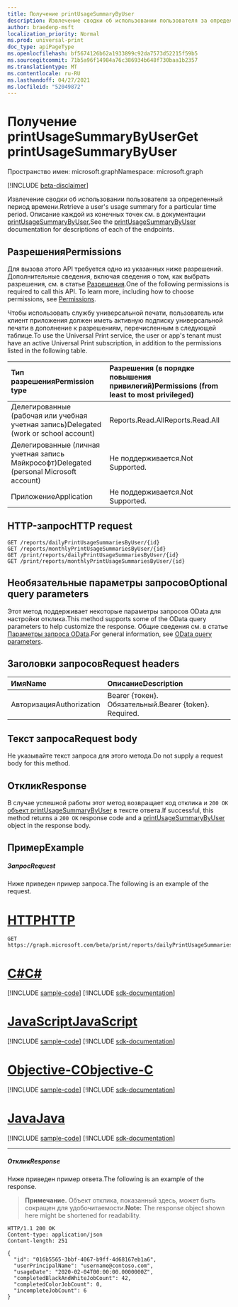 ```yaml
---
title: Получение printUsageSummaryByUser
description: Извлечение сводки об использовании пользователя за определенный период времени.
author: braedenp-msft
localization_priority: Normal
ms.prod: universal-print
doc_type: apiPageType
ms.openlocfilehash: bf5674126b62a1933899c92da7573d52215f59b5
ms.sourcegitcommit: 71b5a96f14984a76c386934b648f730baa1b2357
ms.translationtype: MT
ms.contentlocale: ru-RU
ms.lasthandoff: 04/27/2021
ms.locfileid: "52049872"
---
```

# <a name="get-printusagesummarybyuser"></a><span data-ttu-id="806ce-103">Получение printUsageSummaryByUser</span><span class="sxs-lookup"><span data-stu-id="806ce-103">Get printUsageSummaryByUser</span></span>

<span data-ttu-id="806ce-104">Пространство имен: microsoft.graph</span><span class="sxs-lookup"><span data-stu-id="806ce-104">Namespace: microsoft.graph</span></span>

[!INCLUDE [beta-disclaimer](../../includes/beta-disclaimer.md)]

<span data-ttu-id="806ce-105">Извлечение сводки об использовании пользователя за определенный период времени.</span><span class="sxs-lookup"><span data-stu-id="806ce-105">Retrieve a user's usage summary for a particular time period.</span></span> <span data-ttu-id="806ce-106">Описание каждой из конечных точек см. в документации [printUsageSummaryByUser.](../resources/printUsageSummaryByUser.md)</span><span class="sxs-lookup"><span data-stu-id="806ce-106">See the [printUsageSummaryByUser](../resources/printUsageSummaryByUser.md) documentation for descriptions of each of the endpoints.</span></span>

## <a name="permissions"></a><span data-ttu-id="806ce-107">Разрешения</span><span class="sxs-lookup"><span data-stu-id="806ce-107">Permissions</span></span>
<span data-ttu-id="806ce-p102">Для вызова этого API требуется одно из указанных ниже разрешений. Дополнительные сведения, включая сведения о том, как выбрать разрешения, см. в статье [Разрешения](/graph/permissions-reference).</span><span class="sxs-lookup"><span data-stu-id="806ce-p102">One of the following permissions is required to call this API. To learn more, including how to choose permissions, see [Permissions](/graph/permissions-reference).</span></span>

<span data-ttu-id="806ce-110">Чтобы использовать службу универсальной печати, пользователь или клиент приложения должен иметь активную подписку универсальной печати в дополнение к разрешениям, перечисленным в следующей таблице.</span><span class="sxs-lookup"><span data-stu-id="806ce-110">To use the Universal Print service, the user or app's tenant must have an active Universal Print subscription, in addition to the permissions listed in the following table.</span></span>

|<span data-ttu-id="806ce-111">Тип разрешения</span><span class="sxs-lookup"><span data-stu-id="806ce-111">Permission type</span></span> | <span data-ttu-id="806ce-112">Разрешения (в порядке повышения привилегий)</span><span class="sxs-lookup"><span data-stu-id="806ce-112">Permissions (from least to most privileged)</span></span> |
|:---------------|:--------------------------------------------|
|<span data-ttu-id="806ce-113">Делегированные (рабочая или учебная учетная запись)</span><span class="sxs-lookup"><span data-stu-id="806ce-113">Delegated (work or school account)</span></span>| <span data-ttu-id="806ce-114">Reports.Read.All</span><span class="sxs-lookup"><span data-stu-id="806ce-114">Reports.Read.All</span></span> |
|<span data-ttu-id="806ce-115">Делегированные (личная учетная запись Майкрософт)</span><span class="sxs-lookup"><span data-stu-id="806ce-115">Delegated (personal Microsoft account)</span></span>|<span data-ttu-id="806ce-116">Не поддерживается.</span><span class="sxs-lookup"><span data-stu-id="806ce-116">Not Supported.</span></span>|
|<span data-ttu-id="806ce-117">Приложение</span><span class="sxs-lookup"><span data-stu-id="806ce-117">Application</span></span>|<span data-ttu-id="806ce-118">Не поддерживается.</span><span class="sxs-lookup"><span data-stu-id="806ce-118">Not Supported.</span></span>|

## <a name="http-request"></a><span data-ttu-id="806ce-119">HTTP-запрос</span><span class="sxs-lookup"><span data-stu-id="806ce-119">HTTP request</span></span>
<!-- { "blockType": "ignored" } -->
```http
GET /reports/dailyPrintUsageSummariesByUser/{id}
GET /reports/monthlyPrintUsageSummariesByUser/{id}
GET /print/reports/dailyPrintUsageSummariesByUser/{id}
GET /print/reports/monthlyPrintUsageSummariesByUser/{id}
```

## <a name="optional-query-parameters"></a><span data-ttu-id="806ce-120">Необязательные параметры запросов</span><span class="sxs-lookup"><span data-stu-id="806ce-120">Optional query parameters</span></span>
<span data-ttu-id="806ce-121">Этот метод поддерживает некоторые параметры запросов OData для настройки отклика.</span><span class="sxs-lookup"><span data-stu-id="806ce-121">This method supports some of the OData query parameters to help customize the response.</span></span> <span data-ttu-id="806ce-122">Общие сведения см. в статье [Параметры запроса OData](/graph/query-parameters).</span><span class="sxs-lookup"><span data-stu-id="806ce-122">For general information, see [OData query parameters](/graph/query-parameters).</span></span>

## <a name="request-headers"></a><span data-ttu-id="806ce-123">Заголовки запросов</span><span class="sxs-lookup"><span data-stu-id="806ce-123">Request headers</span></span>
| <span data-ttu-id="806ce-124">Имя</span><span class="sxs-lookup"><span data-stu-id="806ce-124">Name</span></span>      |<span data-ttu-id="806ce-125">Описание</span><span class="sxs-lookup"><span data-stu-id="806ce-125">Description</span></span>|
|:----------|:----------|
| <span data-ttu-id="806ce-126">Авторизация</span><span class="sxs-lookup"><span data-stu-id="806ce-126">Authorization</span></span> | <span data-ttu-id="806ce-p104">Bearer {токен}. Обязательный.</span><span class="sxs-lookup"><span data-stu-id="806ce-p104">Bearer {token}. Required.</span></span> |

## <a name="request-body"></a><span data-ttu-id="806ce-129">Текст запроса</span><span class="sxs-lookup"><span data-stu-id="806ce-129">Request body</span></span>
<span data-ttu-id="806ce-130">Не указывайте текст запроса для этого метода.</span><span class="sxs-lookup"><span data-stu-id="806ce-130">Do not supply a request body for this method.</span></span>
## <a name="response"></a><span data-ttu-id="806ce-131">Отклик</span><span class="sxs-lookup"><span data-stu-id="806ce-131">Response</span></span>
<span data-ttu-id="806ce-132">В случае успешной работы этот метод возвращает код отклика и `200 OK` [объект printUsageSummaryByUser](../resources/printusagesummarybyuser.md) в тексте ответа.</span><span class="sxs-lookup"><span data-stu-id="806ce-132">If successful, this method returns a `200 OK` response code and a [printUsageSummaryByUser](../resources/printusagesummarybyuser.md) object in the response body.</span></span>
## <a name="example"></a><span data-ttu-id="806ce-133">Пример</span><span class="sxs-lookup"><span data-stu-id="806ce-133">Example</span></span>
##### <a name="request"></a><span data-ttu-id="806ce-134">Запрос</span><span class="sxs-lookup"><span data-stu-id="806ce-134">Request</span></span>
<span data-ttu-id="806ce-135">Ниже приведен пример запроса.</span><span class="sxs-lookup"><span data-stu-id="806ce-135">The following is an example of the request.</span></span>

# <a name="http"></a>[<span data-ttu-id="806ce-136">HTTP</span><span class="sxs-lookup"><span data-stu-id="806ce-136">HTTP</span></span>](#tab/http)
<!-- {
  "blockType": "request",
  "name": "get_printUsageSummaryByUser"
}-->
```msgraph-interactive
GET https://graph.microsoft.com/beta/print/reports/dailyPrintUsageSummariesByUser/{id}
```
# <a name="c"></a>[<span data-ttu-id="806ce-137">C#</span><span class="sxs-lookup"><span data-stu-id="806ce-137">C#</span></span>](#tab/csharp)
[!INCLUDE [sample-code](../includes/snippets/csharp/get-printusagesummarybyuser-csharp-snippets.md)]
[!INCLUDE [sdk-documentation](../includes/snippets/snippets-sdk-documentation-link.md)]

# <a name="javascript"></a>[<span data-ttu-id="806ce-138">JavaScript</span><span class="sxs-lookup"><span data-stu-id="806ce-138">JavaScript</span></span>](#tab/javascript)
[!INCLUDE [sample-code](../includes/snippets/javascript/get-printusagesummarybyuser-javascript-snippets.md)]
[!INCLUDE [sdk-documentation](../includes/snippets/snippets-sdk-documentation-link.md)]

# <a name="objective-c"></a>[<span data-ttu-id="806ce-139">Objective-C</span><span class="sxs-lookup"><span data-stu-id="806ce-139">Objective-C</span></span>](#tab/objc)
[!INCLUDE [sample-code](../includes/snippets/objc/get-printusagesummarybyuser-objc-snippets.md)]
[!INCLUDE [sdk-documentation](../includes/snippets/snippets-sdk-documentation-link.md)]

# <a name="java"></a>[<span data-ttu-id="806ce-140">Java</span><span class="sxs-lookup"><span data-stu-id="806ce-140">Java</span></span>](#tab/java)
[!INCLUDE [sample-code](../includes/snippets/java/get-printusagesummarybyuser-java-snippets.md)]
[!INCLUDE [sdk-documentation](../includes/snippets/snippets-sdk-documentation-link.md)]

---

##### <a name="response"></a><span data-ttu-id="806ce-141">Отклик</span><span class="sxs-lookup"><span data-stu-id="806ce-141">Response</span></span>
<span data-ttu-id="806ce-142">Ниже приведен пример ответа.</span><span class="sxs-lookup"><span data-stu-id="806ce-142">The following is an example of the response.</span></span>
><span data-ttu-id="806ce-143">**Примечание.** Объект отклика, показанный здесь, может быть сокращен для удобочитаемости.</span><span class="sxs-lookup"><span data-stu-id="806ce-143">**Note:** The response object shown here might be shortened for readability.</span></span>
<!-- {
  "blockType": "response",
  "truncated": true,
  "@odata.type": "microsoft.graph.printUsageSummaryByUser"
} -->
```http
HTTP/1.1 200 OK
Content-type: application/json
Content-length: 251

{
  "id": "016b5565-3bbf-4067-b9ff-4d68167eb1a6",
  "userPrincipalName": "username@contoso.com",
  "usageDate": "2020-02-04T00:00:00.0000000Z",
  "completedBlackAndWhiteJobCount": 42,
  "completedColorJobCount": 0,
  "incompleteJobCount": 6
}
```

<!-- uuid: 8fcb5dbc-d5aa-4681-8e31-b001d5168d79
2015-10-25 14:57:30 UTC -->
<!-- {
  "type": "#page.annotation",
  "description": "Get printUsageSummaryByUser",
  "keywords": "",
  "section": "documentation",
  "tocPath": ""
}-->

